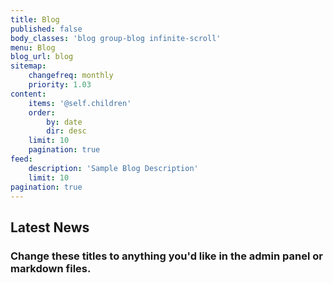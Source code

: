 ```yaml
---
title: Blog
published: false
body_classes: 'blog group-blog infinite-scroll'
menu: Blog
blog_url: blog
sitemap:
    changefreq: monthly
    priority: 1.03
content:
    items: '@self.children'
    order:
        by: date
        dir: desc
    limit: 10
    pagination: true
feed:
    description: 'Sample Blog Description'
    limit: 10
pagination: true
---
```


## Latest News
### Change these titles to anything you'd like in the admin panel or markdown files.

